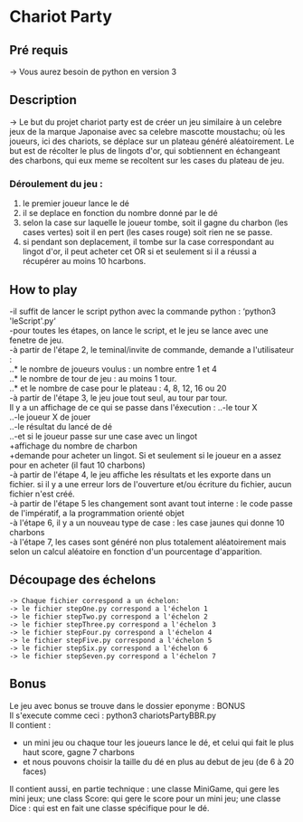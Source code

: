 # Chariot Party

## Pré requis
  -> Vous aurez besoin de python en version 3

## Description
  -> Le but du projet chariot party est de créer un jeu similaire à un celebre jeux de la marque Japonaise avec sa celebre mascotte moustachu; où les joueurs, ici des chariots, se déplace sur un plateau généré aléatoirement.
  Le but est de récolter le plus de lingots d'or, qui sobtiennent en échangeant des charbons, qui eux meme se recoltent sur les cases du plateau de jeu.
	
### Déroulement du jeu :	
 1. le premier joueur lance le dé
 2. il se deplace en fonction du nombre donné par le dé
 3. selon la case sur laquelle le joueur tombe, soit il gagne du charbon (les cases vertes) soit il en pert (les cases rouge) soit rien ne se passe.
 4. si pendant son deplacement, il tombe sur la case correspondant au lingot d'or, il peut acheter cet OR si et seulement si il a réussi a récupérer au moins 10 hcarbons.

## How to play  
 -il suffit de lancer le script python avec la commande python :
 ‘python3 'leScript'.py‘  
 -pour toutes les étapes, on lance le script, et le jeu se lance avec une fenetre de jeu.  
 -à partir de l'étape 2, le teminal/invite de commande, demande a l'utilisateur :  
 ..* le nombre de joueurs voulus : un nombre entre 1 et 4  
 ..* le nombre de tour de jeu : au moins 1 tour.  
 ..* et le nombre de case pour le plateau : 4, 8, 12, 16 ou 20  
 -à partir de l'étape 3, le jeu joue tout seul, au tour par tour.  
    Il y a un affichage de ce qui se passe dans l'éxecution : 
    	..-le tour X  
    	..-le joueur X de jouer  
    	..-le résultat du lancé de dé  
    	..-et si le joueur passe sur une case avec un lingot  
    		+affichage du nombre de charbon  
    		+demande pour acheter un lingot. Si et seulement si le joueur en a assez pour en acheter (il faut 10 charbons)  
-à partir de l'étape 4, le jeu affiche les résultats et les exporte dans un fichier. si il y a une erreur lors de l'ouverture et/ou écriture du fichier, aucun fichier n'est créé.  
-à partir de l'étape 5 les changement sont avant tout interne : le code passe de l'impératif, a la programmation orienté objet  
-à l'étape 6, il y a un nouveau type de case : les case jaunes qui donne 10 charbons  
-à l'étape 7, les cases sont généré non plus totalement aléatoirement mais selon un calcul aléatoire en fonction d'un pourcentage d'apparition.  

## Découpage des échelons
    -> Chaque fichier correspond a un échelon:  
    -> le fichier stepOne.py correspond a l'échelon 1  
    -> le fichier stepTwo.py correspond a l'échelon 2  
    -> le fichier stepThree.py correspond a l'échelon 3  
    -> le fichier stepFour.py correspond a l'échelon 4  
    -> le fichier stepFive.py correspond a l'échelon 5  
    -> le fichier stepSix.py correspond a l'échelon 6  
    -> le fichier stepSeven.py correspond a l'échelon 7  

## Bonus
 Le jeu avec bonus se trouve dans le dossier eponyme : BONUS  
 Il s'execute comme ceci : python3 chariotsPartyBBR.py  
 Il contient :  
  - un mini jeu ou chaque tour les joueurs lance le dé, et celui qui fait le plus haut score, gagne 7 charbons  
  - et nous pouvons choisir la taille du dé en plus au debut de jeu (de 6 à 20 faces)

 Il contient aussi, en partie technique : une classe MiniGame, qui gere les mini jeux; une class Score: qui gere le score pour un mini jeu; une classe Dice : qui est en fait une classe spécifique pour le dé.
